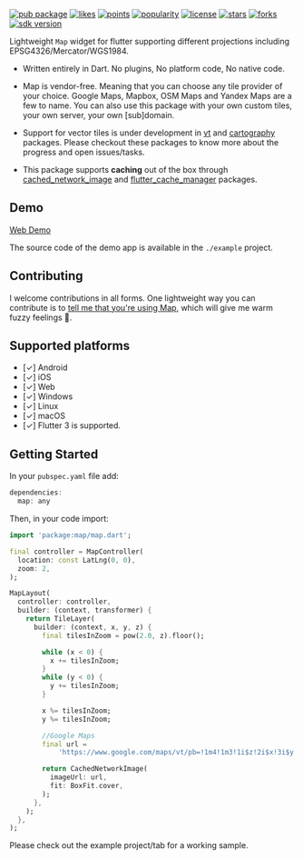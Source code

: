 [![pub package](https://img.shields.io/pub/v/map)](https://pub.dartlang.org/packages/map)
[![likes](https://img.shields.io/pub/likes/map)](https://pub.dartlang.org/packages/map/score)
[![points](https://img.shields.io/pub/points/map)](https://pub.dartlang.org/packages/map/score)
[![popularity](https://img.shields.io/pub/popularity/map)](https://pub.dartlang.org/packages/map/score)
[![license](https://img.shields.io/github/license/xclud/flutter_map)](https://pub.dartlang.org/packages/map)
[![stars](https://img.shields.io/github/stars/xclud/flutter_map)](https://github.com/xclud/flutter_map/stargazers)
[![forks](https://img.shields.io/github/forks/xclud/flutter_map)](https://github.com/xclud/flutter_map/network/members)
[![sdk version](https://badgen.net/pub/sdk-version/map)](https://pub.dartlang.org/packages/map)


Lightweight `Map` widget for flutter supporting different projections including EPSG4326/Mercator/WGS1984.

* Written entirely in Dart. No plugins, No platform code, No native code.

* Map is vendor-free. Meaning that you can choose any tile provider of your choice. Google Maps, Mapbox, OSM Maps and Yandex Maps are a few to name. You can also use this package with your own custom tiles, your own server, your own [sub]domain.

* Support for vector tiles is under development in [vt](https://pub.dev/packages/vt) and [cartography](https://pub.dev/packages/cartography) packages. Please checkout these packages to know more about the progress and open issues/tasks.

* This package supports **caching** out of the box through [cached_network_image](https://pub.dev/packages/cached_network_image) and [flutter_cache_manager](https://pub.dev/packages/flutter_cache_manager) packages.

## Demo

[Web Demo](https://xclud.github.io/flutter_map/)

The source code of the demo app is available in the `./example` project.

## Contributing

I welcome contributions in all forms. One lightweight way you can contribute is to [tell me that you're using Map](https://github.com/xclud/flutter_map/discussions/41), which will give me warm fuzzy feelings 🤩.

## Supported platforms

* [✓] Android
* [✓] iOS
* [✓] Web
* [✓] Windows
* [✓] Linux
* [✓] macOS
* [✓] Flutter 3 is supported.

## Getting Started

In your `pubspec.yaml` file add:

```dart
dependencies:
  map: any
```

Then, in your code import:

```dart
import 'package:map/map.dart';
```

```dart
final controller = MapController(
  location: const LatLng(0, 0),
  zoom: 2,
);
```

```dart
MapLayout(
  controller: controller,
  builder: (context, transformer) {
    return TileLayer(
      builder: (context, x, y, z) {
        final tilesInZoom = pow(2.0, z).floor();

        while (x < 0) {
          x += tilesInZoom;
        }
        while (y < 0) {
          y += tilesInZoom;
        }

        x %= tilesInZoom;
        y %= tilesInZoom;

        //Google Maps
        final url =
            'https://www.google.com/maps/vt/pb=!1m4!1m3!1i$z!2i$x!3i$y!2m3!1e0!2sm!3i420120488!3m7!2sen!5e1105!12m4!1e68!2m2!1sset!2sRoadmap!4e0!5m1!1e0!23i4111425';

        return CachedNetworkImage(
          imageUrl: url,
          fit: BoxFit.cover,
        );
      },
    );
  },
);
```

Please check out the example project/tab for a working sample.
